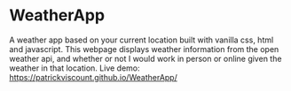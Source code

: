 # WeatherApp
A weather app based on your current location built with vanilla css, html and javascript.
This webpage displays weather information from the open weather api, and whether or not I would work in person or online given the weather in that location.
Live demo: https://patrickviscount.github.io/WeatherApp/
